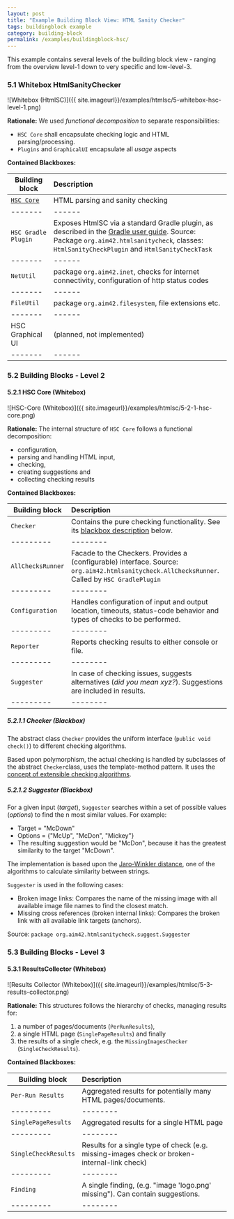 ```yaml
---
layout: post
title: "Example Building Block View: HTML Sanity Checker"
tags: buildingblock example 
category: building-block
permalink: /examples/buildingblock-hsc/
---
```



<div class="arc42-example">
This example contains several levels of the building block view - ranging from the overview level-1 down to very specific and low-level-3.
</div>


### 5.1 Whitebox HtmlSanityChecker

![Whitebox (HtmlSC)]({{ site.imageurl}}/examples/htmlsc/5-whitebox-hsc-level-1.png)


**Rationale:** We used _functional decomposition_ to separate responsibilities:

* `HSC Core` shall encapsulate checking logic and HTML parsing/processing.
* `Plugins` and `GraphicalUI` encapsulate all _usage_ aspects


**Contained Blackboxes:**


|Building block | Description    |
|-------|:------|
| [`HSC Core`](#521-hsc-core-whitebox)   |HTML parsing and sanity checking |
|-------|------|
| `HSC Gradle Plugin` |Exposes HtmlSC via a standard Gradle plugin, as described in the [Gradle user guide](https://docs.gradle.org/current/userguide/userguide.html). Source: Package `org.aim42.htmlsanitycheck`, classes: `HtmlSanityCheckPlugin` and `HtmlSanityCheckTask`
|-------|------|
| `NetUtil`    |package `org.aim42.inet`, checks for internet connectivity, configuration of http status codes     |
|-------|------|
| `FileUtil`  |package `org.aim42.filesystem`, file extensions etc. |
|-------|------|
| HSC Graphical UI   |(planned, not implemented)                      |
|-------|------|


### 5.2 Building Blocks - Level 2



#### 5.2.1 HSC Core (Whitebox)


![HSC-Core (Whitebox)]({{ site.imageurl}}/examples/htmlsc/5-2-1-hsc-core.png)


**Rationale:**
The internal structure of `HSC Core` follows a functional decomposition:
  * configuration,
  * parsing and handling HTML input,
  * checking,
  * creating suggestions and
  * collecting checking results


**Contained Blackboxes:**


|Building block  |Description                                           |
|---------|:--------|
|`Checker`        |Contains the pure checking functionality.  See its [blackbox description](#checker-blackbox) below.  |
|---------|--------|
|`AllChecksRunner`  |Facade to the Checkers. Provides a (configurable) interface. Source: `org.aim42.htmlsanitycheck.AllChecksRunner`. Called by `HSC GradlePlugin` |
|---------|--------|
|`Configuration`| Handles configuration of input and output location, timeouts, status-code behavior and types of checks to be performed.  |
|---------|--------|
|`Reporter`       |Reports checking results to either console or file.   |
|---------|--------|
|`Suggester`      |In case of checking issues, suggests alternatives (_did you mean xyz?_). Suggestions are included in  results.   |       
|---------|--------|



##### 5.2.1.1 Checker (Blackbox)

The abstract class `Checker` provides the uniform interface (`public void check()`) to different checking algorithms.

Based upon polymorphism, the actual checking is handled by subclasses of the abstract `Checker`class, uses the template-method pattern. It uses the
[concept of extensible checking algorithms](#section-ii-8-checking-algorithm).

##### 5.2.1.2 Suggester (Blackbox)
For a given input (_target_), `Suggester` searches within a set of possible values (_options_) to find the n most similar values. For example:

*	Target = "McDown"
*	Options = {"McUp", "McDon", "Mickey"}
* The resulting suggestion would be "McDon", because it has the greatest similarity to the target "McDown".

The implementation is based upon the [Jaro-Winkler distance](https://en.wikipedia.org/wiki/Jaro%E2%80%93Winkler_distance), one of the algorithms to calculate similarity between strings.


`Suggester` is used in the following cases:

* Broken image links: Compares the name of the missing image with all available image file names to find the closest match.
* Missing cross references (broken internal links): Compares the broken link with all available link targets (anchors).

Source: `package org.aim42.htmlsanitycheck.suggest.Suggester`


### 5.3 Building Blocks - Level 3

#### 5.3.1 ResultsCollector (Whitebox)


![Results Collector (Whitebox)]({{ site.imageurl}}/examples/htmlsc/5-3-results-collector.png)

**Rationale:** This structures follows the hierarchy of checks, managing results for:

1. a number of pages/documents (`PerRunResults`),
2. a single HTML page (`SinglePageResults`) and finally
3. the results of a single check, e.g. the `MissingImagesChecker` (`SingleCheckResults`).


**Contained Blackboxes:**


|Building block   |Description                                           |
|---------|:--------|
|`Per-Run Results`|Aggregated results for potentially many HTML pages/documents.    |
|---------|--------|
|`SinglePageResults`|Aggregated results for a single HTML page|
|---------|--------|
|`SingleCheckResults`|Results for a single type of check (e.g. missing-images check or broken-internal-link check) |
|---------|--------|
|`Finding`        |A single finding, (e.g. "image 'logo.png' missing"). Can contain suggestions. |
|---------|--------|

